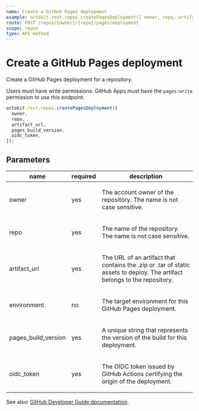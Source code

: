 ```yaml
---
name: Create a GitHub Pages deployment
example: octokit.rest.repos.createPagesDeployment({ owner, repo, artifact_url, pages_build_version, oidc_token })
route: POST /repos/{owner}/{repo}/pages/deployment
scope: repos
type: API method
---
```


# Create a GitHub Pages deployment

Create a GitHub Pages deployment for a repository.

Users must have write permissions. GitHub Apps must have the `pages:write` permission to use this endpoint.

```js
octokit.rest.repos.createPagesDeployment({
  owner,
  repo,
  artifact_url,
  pages_build_version,
  oidc_token,
});
```

## Parameters

<table>
  <thead>
    <tr>
      <th>name</th>
      <th>required</th>
      <th>description</th>
    </tr>
  </thead>
  <tbody>
    <tr><td>owner</td><td>yes</td><td>

The account owner of the repository. The name is not case sensitive.

</td></tr>
<tr><td>repo</td><td>yes</td><td>

The name of the repository. The name is not case sensitive.

</td></tr>
<tr><td>artifact_url</td><td>yes</td><td>

The URL of an artifact that contains the .zip or .tar of static assets to deploy. The artifact belongs to the repository.

</td></tr>
<tr><td>environment</td><td>no</td><td>

The target environment for this GitHub Pages deployment.

</td></tr>
<tr><td>pages_build_version</td><td>yes</td><td>

A unique string that represents the version of the build for this deployment.

</td></tr>
<tr><td>oidc_token</td><td>yes</td><td>

The OIDC token issued by GitHub Actions certifying the origin of the deployment.

</td></tr>
  </tbody>
</table>

See also: [GitHub Developer Guide documentation](https://docs.github.com/rest/pages#create-a-github-pages-deployment).
